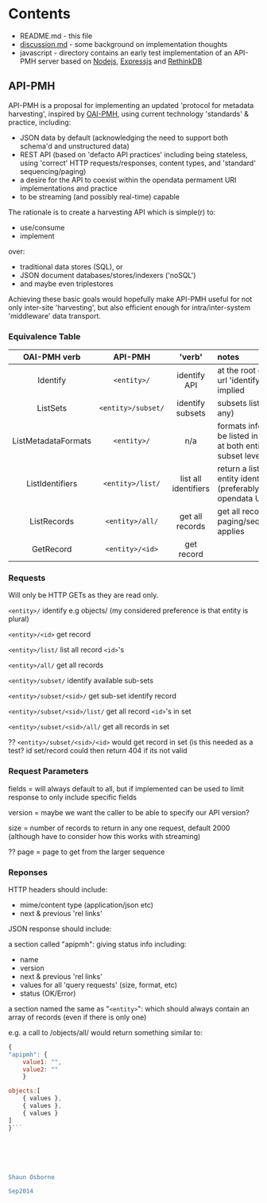 # Contents

* README.md - this file
* [discussion.md](https://github.com/museums-io/API-PMH/blob/master/discussion.md) - some background on implementation thoughts
* javascript - directory contains an early test implementation of an API-PMH server based on [Nodejs](http://nodejs.org/), [Expressjs](http://expressjs.com/) and [RethinkDB](http://rethinkdb.com/)

## API-PMH

API-PMH is a proposal for implementing an updated 'protocol for metadata harvesting', inspired by [OAI-PMH](http://www.openarchives.org/pmh/), using current technology 'standards' & practice, including:

* JSON data by default (acknowledging the need to support both schema'd and unstructured data)
* REST API (based on 'defacto API practices' including being stateless, using 'correct' HTTP requests/responses, content types, and 'standard' sequencing/paging)
* a desire for the API to coexist within the opendata permament URI implementations and practice
* to be streaming (and possibly real-time) capable

The rationale is to create a harvesting API which is simple(r) to:
* use/consume
* implement

over:
* traditional data stores (SQL), or
* JSON document databases/stores/indexers ('noSQL')
* and maybe even triplestores

Achieving these basic goals would hopefully make API-PMH useful for not only inter-site 'harvesting', but also efficient enough for intra/inter-system 'middleware' data transport.

### Equivalence Table

OAI-PMH verb | API-PMH | 'verb' | notes |
:-------: | :-------: | :-------: | :--------------- |
Identify | `<entity>/`| identify API | at the root entity url 'identify' is implied |
ListSets| `<entity>/subset/`| identify subsets | subsets listing (if any)|
ListMetadataFormats | `<entity>/` | n/a | formats info should be listed in identify at both entity and subset level |
ListIdentifiers|`<entity>/list/`| list all identifiers | return a list of all entity identifiers (preferably as opendata URIs)|
ListRecords|`<entity>/all/`| get all records | get all records, paging/sequencing applies |
GetRecord |`<entity>/<id>`| get record|

### Requests

Will only be HTTP GETs as they are read only.

`<entity>/` identify e.g objects/ 
(my considered preference is that entity is plural)

`<entity>/<id>` get record

`<entity>/list/` list all record `<id>`'s 

`<entity>/all/` get all records 

`<entity>/subset/` identify available sub-sets

`<entity>/subset/<sid>/` get sub-set identify record  

`<entity>/subset/<sid>/list/` get all record `<id>`'s in set

`<entity>/subset/<sid>/all/` get all records in set

?? `<entity>/subset/<sid>/<id>` would get record in set (is this needed as a test? id set/record could then return 404 if its not valid

### Request Parameters

fields = will always default to all, but if implemented can be used to limit response to only include specific fields

version = maybe we want the caller to be able to specify our API version?

size = number of records to return in any one request, default 2000 (although have to consider how this works with streaming)

?? page = page to get from the larger sequence

### Reponses

HTTP headers should include:
* mime/content type (application/json etc)
* next & previous 'rel links'

JSON response should include:

a section called "apipmh": giving status info including:
* name
* version
* next & previous 'rel links'
* values for all 'query requests' (size, format, etc)
* status (OK/Error)

a section named the same as "`<entity>`": which should always contain an array of records (even if there is only one)

e.g. a call to /objects/all/ would return something similar to:
```javascript
{
"apipmh": {
	value1: "",
	value2: ""
	}

objects:[
	{ values },
	{ values },
	{ values }
]
}```






Shaun Osborne

Sep2014
